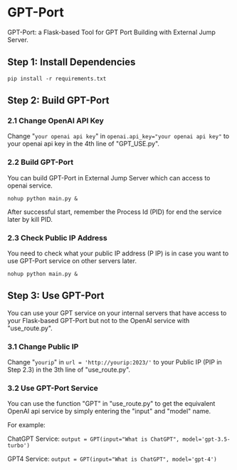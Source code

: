 # GPT-Port
GPT-Port: a Flask-based Tool for GPT Port Building with External Jump Server.

## Step 1: Install Dependencies
```
pip install -r requirements.txt
```
## Step 2: Build GPT-Port
### 2.1 Change OpenAI API Key
Change "```your openai api key```" in ```openai.api_key="your openai api key"``` to your openai api key in the 4th line of "GPT_USE.py".
### 2.2 Build GPT-Port
You can build GPT-Port in External Jump Server which can access to openai service.
```
nohup python main.py &
```
After successful start, remember the Process Id (PID) for end the service later by kill PID.
### 2.3 Check Public IP Address
You need to check what your public IP address (P
IP) is in case you want to use GPT-Port service on other servers later.
```
nohup python main.py &
```
## Step 3: Use GPT-Port
You can use your GPT service on your internal servers that have access to your Flask-based GPT-Port but not to the OpenAI service with "use_route.py".
### 3.1 Change Public IP
Change "```yourip```" in ```url = 'http://yourip:2023/'``` to your Public IP (PIP in Step 2.3) in the 3th line of "use_route.py".
### 3.2 Use GPT-Port Service
You can use the function "GPT" in "use_route.py" to get the equivalent OpenAI api service by simply entering the "input" and "model" name. 

For example:

ChatGPT Service: 
```output = GPT(input="What is ChatGPT", model='gpt-3.5-turbo')``` 

GPT4 Service: 
```output = GPT(input="What is ChatGPT", model='gpt-4')``` 



